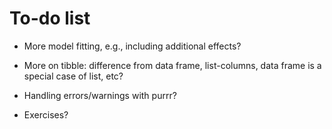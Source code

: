 # To-do list

* More model fitting, e.g., including additional effects?

* More on tibble: difference from data frame, list-columns, data frame is a special case of list, etc?

* Handling errors/warnings with purrr?

* Exercises?
